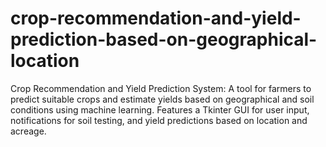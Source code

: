 # crop-recommendation-and-yield-prediction-based-on-geographical-location
Crop Recommendation and Yield Prediction System: A tool for farmers to predict suitable crops and estimate yields based on geographical and soil conditions using machine learning. Features a Tkinter GUI for user input, notifications for soil testing, and yield predictions based on location and acreage.
